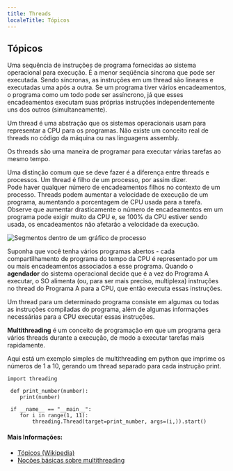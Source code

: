 ```yaml
---
title: Threads
localeTitle: Tópicos
---
```

## Tópicos

Uma sequência de instruções de programa fornecidas ao sistema operacional para execução. É a menor seqüência síncrona que pode ser executada. Sendo síncronas, as instruções em um thread são lineares e executadas uma após a outra. Se um programa tiver vários encadeamentos, o programa como um todo pode ser assíncrono, já que esses encadeamentos executam suas próprias instruções independentemente uns dos outros (simultaneamente).

Um thread é uma abstração que os sistemas operacionais usam para representar a CPU para os programas. Não existe um conceito real de threads no código da máquina ou nas linguagens assembly.

Os threads são uma maneira de programar para executar várias tarefas ao mesmo tempo.

Uma distinção comum que se deve fazer é a diferença entre threads e processos. Um thread é filho de um processo, por assim dizer.  
Pode haver qualquer número de encadeamentos filhos no contexto de um processo. Threads podem aumentar a velocidade de execução de um programa, aumentando a porcentagem de CPU usada para a tarefa.  
Observe que aumentar drasticamente o número de encadeamentos em um programa pode exigir muito da CPU e, se 100% da CPU estiver sendo usada, os encadeamentos não afetarão a velocidade da execução.

![Segmentos dentro de um gráfico de processo](https://upload.wikimedia.org/wikipedia/commons/thumb/a/a5/Multithreaded_process.svg/440px-Multithreaded_process.svg.png)

Suponha que você tenha vários programas abertos - cada compartilhamento de programa do tempo da CPU é representado por um ou mais encadeamentos associados a esse programa. Quando o **agendador** do sistema operacional decide que é a vez do Programa A executar, o SO alimenta (ou, para ser mais preciso, multiplexa) instruções no thread do Programa A para a CPU, que então executa essas instruções.

Um thread para um determinado programa consiste em algumas ou todas as instruções compiladas do programa, além de algumas informações necessárias para a CPU executar essas instruções.

**Multithreading** é um conceito de programação em que um programa gera vários threads durante a execução, de modo a executar tarefas mais rapidamente.

Aqui está um exemplo simples de multithreading em python que imprime os números de 1 a 10, gerando um thread separado para cada instrução print.
```
import threading 
 
 def print_number(number): 
    print(number) 
 
 if __name__ == "__main__": 
    for i in range(1, 11): 
        threading.Thread(target=print_number, args=(i,)).start() 
```

#### Mais Informações:

*   [Tópicos (Wikipedia)](https://en.wikipedia.org/wiki/Thread_(computing))
*   [Noções básicas sobre multithreading](http://www.nakov.com/inetjava/lectures/part-1-sockets/InetJava-1.3-Multithreading.html)